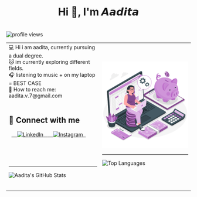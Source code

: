 <h1 align="center">Hi 👋, I'm 𝘼𝙖𝙙𝙞𝙩𝙖</h1>
<br>
<img src="https://komarev.com/ghpvc/?username=23f2000181&color=C8A2C8&style=for-the-badge&label=Profile+Views" alt="profile views"/>
<br>
<table>
<tr>
<td>
💻 Hi i am aadita, currently pursuing a dual degree. 
<br>
🐱 im currently exploring different fields.
<br>
🎧 listening to music + on my laptop = BEST CASE 
<br>
📩 How to reach me: aadita.v.7@gmail.com
<br>
<br>

## 🌸 Connect with me

<p align="left">
  <a href="https://www.linkedin.com/in/aadita-nag-a49bb1278/" target="_blank">
    <img src="https://skillicons.dev/icons?i=linkedin" alt="LinkedIn" />
   </a>

<a href="https://www.instagram.com/muglerdolls/" target="_blank">
    <img src="https://skillicons.dev/icons?i=instagram" alt="Instagram" />
  </a>
</p>
<br>
<br>
<br>
<hr>

![Aadita's GitHub Stats](https://github-readme-stats.vercel.app/api?username=23f2000181&show_icons=true&theme=tokyonight)

<br>
</td>
<td>

<img src="Manage money.gif" alt="managing money" width="400"/>
<br>
<hr>

![Top Languages](https://github-readme-stats.vercel.app/api/top-langs/?username=23f2000181&show_icons=true&theme=tokyonight)

</td>
</tr>
</table>
